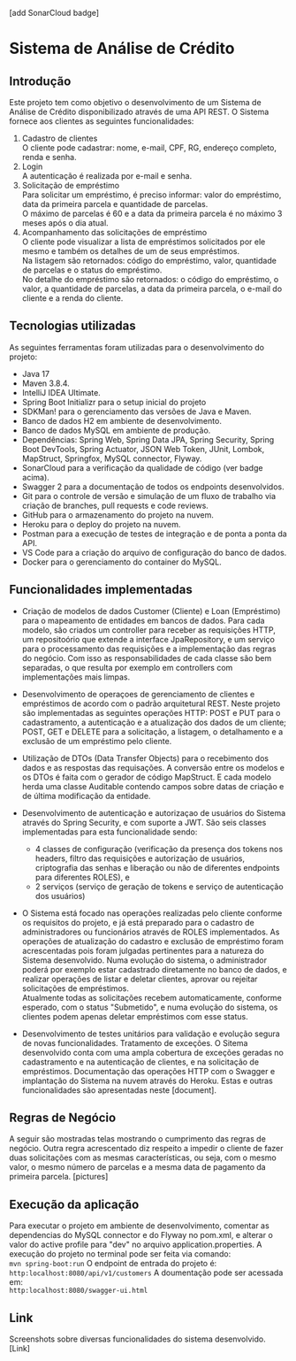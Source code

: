 [add SonarCloud badge]
# Sistema de Análise de Crédito

## Introdução  
Este projeto tem como objetivo o desenvolvimento de um Sistema de Análise de Crédito disponibilizado através de uma API REST.
O Sistema fornece aos clientes as seguintes funcionalidades:  
1. Cadastro de clientes  
O cliente pode cadastrar: nome, e-mail, CPF, RG, endereço completo, renda e senha.  
2. Login  
A autenticação é realizada por e-mail e senha.  
3. Solicitação de empréstimo  
Para solicitar um empréstimo, é preciso informar: valor do empréstimo, data da primeira parcela e quantidade de parcelas.    
O máximo de parcelas é 60 e a data da primeira parcela é no máximo 3 meses após o dia atual.  
4. Acompanhamento das solicitações de empréstimo  
O cliente pode visualizar a lista de empréstimos solicitados por ele mesmo e também os detalhes de um de seus empréstimos.    
Na listagem são retornados: código do empréstimo, valor, quantidade de parcelas e o status do empréstimo.  
No detalhe do empréstimo são retornados: o código do empréstimo, o valor, a quantidade de parcelas, a data da primeira parcela, o e-mail do cliente e a renda do cliente.  

## Tecnologias utilizadas  
As seguintes ferramentas foram utilizadas para o desenvolvimento do projeto:
- Java 17 
- Maven 3.8.4.
- IntelliJ IDEA Ultimate.
- Spring Boot Initializr para o setup inicial do projeto
- SDKMan! para o gerenciamento das versões de Java e Maven.
- Banco de dados H2 em ambiente de desenvolvimento.
- Banco de dados MySQL em ambiente de produção.
- Dependências: Spring Web, Spring Data JPA, Spring Security, Spring Boot DevTools, Spring Actuator, JSON Web Token, JUnit, Lombok, MapStruct, Springfox, MySQL connector, Flyway. 
- SonarCloud para a verificação da qualidade de código (ver badge acima).
- Swagger 2 para a documentação de todos os endpoints desenvolvidos.
- Git para o controle de versão e simulação de um fluxo de trabalho via criação de branches, pull requests e code reviews.
- GitHub para o armazenamento do projeto na nuvem.
- Heroku para o deploy do projeto na nuvem.
- Postman para a execução de testes de integração e de ponta a ponta da API.
- VS Code para a criação do arquivo de configuração do banco de dados.
- Docker para o gerenciamento do container do MySQL.

## Funcionalidades implementadas

- Criação de modelos de dados Customer (Cliente) e Loan (Empréstimo) para o mapeamento de entidades em bancos de dados.
  Para cada modelo, são criados um controller para receber as requisições HTTP, um repositoório que extende a interface JpaRepository, e um serviço para o processamento das requisições e a implementação das regras do negócio.
  Com isso as responsabilidades de cada classe são bem separadas, o que resulta por exemplo em controllers com implementações mais limpas.

- Desenvolvimento de operaçoes de gerenciamento de clientes e empréstimos de acordo com o padrão arquitetural REST.
  Neste projeto são implementadas as seguintes operações HTTP: POST e PUT para o cadastramento, a autenticação e a atualização dos dados de um cliente;
  POST, GET e DELETE para a solicitação, a listagem, o detalhamento e a exclusão de um empréstimo pelo cliente.

- Utilização de DTOs (Data Transfer Objects) para o recebimento dos dados e as respostas das requisações.
  A conversão entre os modelos e os DTOs é faita com o gerador de código MapStruct.
  E cada modelo herda uma classe Auditable contendo campos sobre datas de criação e de última modificação da entidade.

- Desenvolvimento de autenticação e autorizaçao de usuários do Sistema através do Spring Security, e com suporte a JWT.
  São seis classes implementadas para esta funcionalidade sendo:
  - 4 classes de configuração (verificação da presença dos tokens nos headers, filtro das requisições e autorização de usuários, criptografia das senhas e liberação ou não de diferentes endpoints para diferentes ROLES), e 
  - 2 serviços (serviço de geração de tokens e serviço de autenticação dos usuários) 
   
- O Sistema está focado nas operações realizadas pelo cliente conforme os requisitos do projeto, e já está preparado para o cadastro de administradores ou funcionários através de ROLES implementados.
  As operações de atualização do cadastro e exclusão de empréstimo foram acrescentadas pois foram julgadas pertinentes para a natureza do Sistema desenvolvido.
  Numa evolução do sistema, o administrador poderá por exemplo estar cadastrado diretamente no banco de dados, e realizar operações de listar e deletar clientes, aprovar ou rejeitar solicitações de empréstimos.  
  Atualmente todas as solicitações recebem automaticamente, conforme esperado, com o status "Submetido", e numa evolução do sistema, os clientes podem apenas deletar empréstimos com esse status.

- Desenvolvimento de testes unitários para validação e evolução segura de novas funcionalidades.
  Tratamento de exceções. O Sitema desenvolvido conta com uma ampla cobertura de exceções geradas no cadastramento e na autenticação de clientes, e na solicitação de empréstimos.
  Documentação das operações HTTP com o Swagger e implantação do Sistema na nuvem através do Heroku.
  Estas e outras funcionalidades são apresentadas neste [document].

## Regras de Negócio
A seguir são mostradas telas mostrando o cumprimento das regras de negócio.
Outra regra acrescentado diz respeito a impedir o cliente de fazer duas solicitações com as mesmas características, ou seja,
com o mesmo valor, o mesmo número de parcelas e a mesma data de pagamento da primeira parcela.
[pictures]

## Execução da aplicação
Para executar o projeto em ambiente de desenvolvimento, comentar as dependencias do MySQL connector e do Flyway no pom.xml, 
e alterar o valor do active profile para "dev" no arquivo application.properties.
A execução do projeto no terminal pode ser feita via comando:  
``
mvn spring-boot:run
``
O endpoint de entrada do projeto é:  
``
http:localhost:8080/api/v1/customers
``
A doumentação pode ser acessada em:  
``
http:localhost:8080/swagger-ui.html
``

## Link
Screenshots sobre diversas funcionalidades do sistema desenvolvido.
[Link]